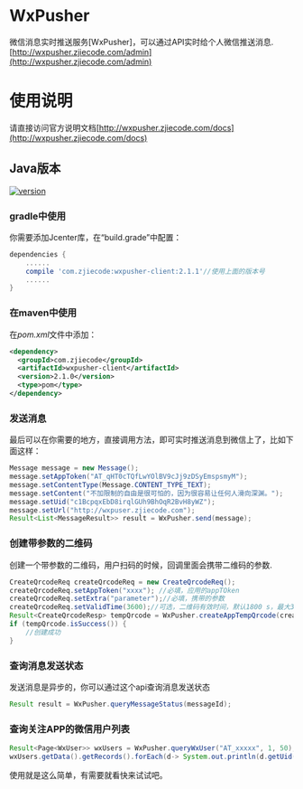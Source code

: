 # WxPusher
微信消息实时推送服务[WxPusher]，可以通过API实时给个人微信推送消息.[http://wxpusher.zjiecode.com/admin](http://wxpusher.zjiecode.com/admin)

# 使用说明

请直接访问官方说明文档[http://wxpusher.zjiecode.com/docs](http://wxpusher.zjiecode.com/docs)

## Java版本
[ ![version](https://img.shields.io/static/v1.svg?label=version&message=2.1.1&color=brightgreen) ](https://bintray.com/zjiecode/maven/wxpusher-client/1.0.0/link)

### gradle中使用

你需要添加Jcenter库，在“build.grade”中配置：
```groovy
dependencies {
    ......
    compile 'com.zjiecode:wxpusher-client:2.1.1'//使用上面的版本号
    ......
}
```

###  在maven中使用
在*pom.xml*文件中添加：
```xml
<dependency>
  <groupId>com.zjiecode</groupId>
  <artifactId>wxpusher-client</artifactId>
  <version>2.1.0</version>
  <type>pom</type>
</dependency>
```
### 发送消息
最后可以在你需要的地方，直接调用方法，即可实时推送消息到微信上了，比如下面这样：
```java
Message message = new Message();
message.setAppToken("AT_qHT0cTQfLwYOlBV9cJj9zDSyEmspsmyM");
message.setContentType(Message.CONTENT_TYPE_TEXT);
message.setContent("不加限制的自由是很可怕的，因为很容易让任何人滑向深渊。");
message.setUid("c1BcpqxEbD8irqlGUh9BhOqR2BvH8yWZ");
message.setUrl("http://wxpuser.zjiecode.com");
Result<List<MessageResult>> result = WxPusher.send(message);
```
### 创建带参数的二维码
创建一个带参数的二维码，用户扫码的时候，回调里面会携带二维码的参数.
```java
CreateQrcodeReq createQrcodeReq = new CreateQrcodeReq();
createQrcodeReq.setAppToken("xxxx"); //必填，应用的appTOken
createQrcodeReq.setExtra("parameter");//必填，携带的参数
createQrcodeReq.setValidTime(3600);//可选，二维码有效时间，默认1800 s，最大30天，单位是s
Result<CreateQrcodeResp> tempQrcode = WxPusher.createAppTempQrcode(createQrcodeReq);
if (tempQrcode.isSuccess()) {
    //创建成功
}
```


### 查询消息发送状态
发送消息是异步的，你可以通过这个api查询消息发送状态
```java
Result result = WxPusher.queryMessageStatus(messageId);
```

### 查询关注APP的微信用户列表
```java
Result<Page<WxUser>> wxUsers = WxPusher.queryWxUser("AT_xxxxx", 1, 50);
wxUsers.getData().getRecords().forEach(d-> System.out.println(d.getUid()));
```

使用就是这么简单，有需要就看快来试试吧。
